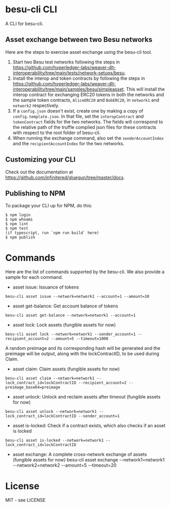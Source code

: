 # besu-cli CLI

A CLI for besu-cli.

## Asset exchange between two Besu networks
Here are the steps to exercise asset exchange using the besu-cli tool.

1) Start two Besu test networks following the steps in https://github.com/hyperledger-labs/weaver-dlt-interoperability/tree/main/tests/network-setups/besu.
2) Install the interop and token contracts by following the steps in https://github.com/hyperledger-labs/weaver-dlt-interoperability/tree/main/samples/besu/simpleasset. This will install the interop contract for exchanging ERC20 tokens in both the networks and the sample token contracts, `AliceERC20` and `BobERC20`, in `network1` and `network2` respectively.
3) If a `config.json` doesn't exist, create one by making a copy of `config.template.json`. In that file, set the `interopContract` and `tokenContract` fields for the two networks. The fields will correspond to the relative path of the truffle compiled json files for these contracts with respect to the root folder of besu-cli.
4) When running the exchange command, also set the `senderAccountIndex` and the `recipientAccountIndex` for the two networks.

## Customizing your CLI

Check out the documentation at https://github.com/infinitered/gluegun/tree/master/docs.

## Publishing to NPM

To package your CLI up for NPM, do this:

```shell
$ npm login
$ npm whoami
$ npm lint
$ npm test
(if typescript, run `npm run build` here)
$ npm publish
```

# Commands
Here are the list of commands supported by the besu-cli. We also provide a sample for each command.
- asset issue: Issuance of tokens
```
besu-cli asset issue --network=network1 --account=1 --amount=10
```
- asset get-balance: Get account balance of tokens
```
besu-cli asset get-balance --network=network1 --account=1
```
- asset lock: Lock assets (fungible assets for now)
```
besu-cli asset lock --network=network1 --sender_account=1 --recipient_account=2 --amount=5 --timeout=1000
```
A random preimage and its corresponding hash will be generated and the preimage will be output, along with the lockContractID, to be used during Claim.
- asset claim: Claim assets (fungible assets for now)
```
besu-cli asset claim --network=network1 --lock_contract_id=lockContractID --recipient_account=2 --preimage_base64=preimage
```
- asset unlock: Unlock and reclaim assets after timeout (fungible assets for now)
```
besu-cli asset unlock --network=network1 --lock_contract_id=lockContractID --sender_account=1
```
- asset is-locked: Check if a contract exists, which also checks if an asset is locked
```
besu-cli asset is-locked --network=network1 --lock_contract_id=lockContractID
```
- asset exchange: A complete cross-network exchange of assets (fungible assets for now)
besu-cli asset exchange --network1=network1 --network2=network2 --amount=5 --timeout=20

# License

MIT - see LICENSE

